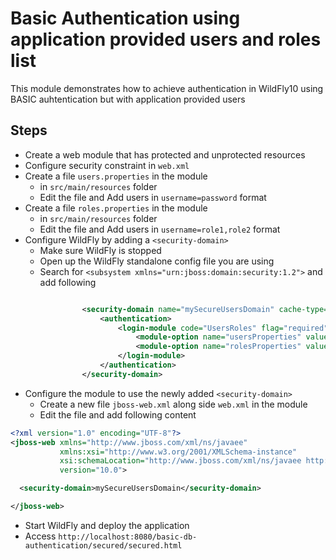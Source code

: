 # Basic Authentication using application provided users and roles list

This module demonstrates how to achieve authentication in WildFly10 using BASIC auhtentication but with application provided users

## Steps

 - Create a web module that has protected and unprotected resources
 - Configure security constraint in `web.xml`
 - Create a file `users.properties` in the module
    * in `src/main/resources` folder
    * Edit the file and Add users in `username=password` format
 - Create a file `roles.properties` in the module
    * in `src/main/resources` folder
    * Edit the file and Add users in `username=role1,role2` format
 - Configure WildFly by adding a `<security-domain>`
    * Make sure WildFly is stopped
    * Open up the WildFly standalone config file you are using
    * Search for `<subsystem xmlns="urn:jboss:domain:security:1.2">` and add following

```xml

                <security-domain name="mySecureUsersDomain" cache-type="default">
                    <authentication>
                        <login-module code="UsersRoles" flag="required">
                            <module-option name="usersProperties" value="users.properties"/>
                            <module-option name="rolesProperties" value="roles.properties"/>
                        </login-module>
                    </authentication>
                </security-domain>
```

 - Configure the module to use the newly added `<security-domain>`
    * Create a new file `jboss-web.xml` along side `web.xml` in the module
    * Edit the file and add following content

```xml
<?xml version="1.0" encoding="UTF-8"?>
<jboss-web xmlns="http://www.jboss.com/xml/ns/javaee"
           xmlns:xsi="http://www.w3.org/2001/XMLSchema-instance"
           xsi:schemaLocation="http://www.jboss.com/xml/ns/javaee http://www.jboss.org/j2ee/schema/jboss-web_10_0.xsd"
           version="10.0">

  <security-domain>mySecureUsersDomain</security-domain>

</jboss-web>
```
 - Start WildFly and deploy the application
 - Access `http://localhost:8080/basic-db-authentication/secured/secured.html`
